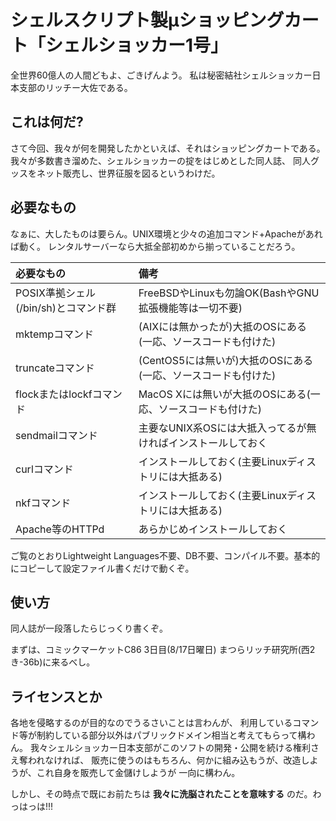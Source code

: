 # シェルスクリプト製μショッピングカート「シェルショッカー1号」

全世界60億人の人間どもよ、ごきげんよう。
私は秘密結社シェルショッカー日本支部のリッチー大佐である。

## これは何だ?

さて今回、我々が何を開発したかといえば、それはショッピングカートである。
我々が多数書き溜めた、シェルショッカーの掟をはじめとした同人誌、
同人グッスをネット販売し、世界征服を図るというわけだ。

## 必要なもの

なぁに、大したものは要らん。UNIX環境と少々の追加コマンド+Apacheがあれば動く。
レンタルサーバーなら大抵全部初めから揃っていることだろう。

| 必要なもの                           | 備考                                                          |
|:-------------------------------------|:--------------------------------------------------------------|
| POSIX準拠シェル(/bin/sh)とコマンド群 | FreeBSDやLinuxも勿論OK(BashやGNU拡張機能等は一切不要)         |
| mktempコマンド                       | (AIXには無かったが)大抵のOSにある(一応、ソースコードも付けた) |
| truncateコマンド                     | (CentOS5には無いが)大抵のOSにある(一応、ソースコードも付けた) |
| flockまたはlockfコマンド             | MacOS Xには無いが大抵のOSにある(一応、ソースコードも付けた)   |
| sendmailコマンド                     | 主要なUNIX系OSには大抵入ってるが無ければインストールしておく  |
| curlコマンド                         | インストールしておく(主要Linuxディストリには大抵ある)         |
| nkfコマンド                          | インストールしておく(主要Linuxディストリには大抵ある)         |
| Apache等のHTTPd                      | あらかじめインストールしておく                                |

ご覧のとおりLightweight Languages不要、DB不要、コンパイル不要。基本的にコピーして設定ファイル書くだけで動くぞ。

## 使い方

同人誌が一段落したらじっくり書くぞ。

まずは、コミックマーケットC86 3日目(8/17日曜日) まつらリッチ研究所(西2 き-36b)に来るべし。

## ライセンスとか

各地を侵略するのが目的なのでうるさいことは言わんが、
利用しているコマンド等が制約している部分以外はパブリックドメイン相当と考えてもらって構わん。
我々シェルショッカー日本支部がこのソフトの開発・公開を続ける権利さえ奪われなければ、
販売に使うのはもちろん、何かに組み込もうが、改造しようが、これ自身を販売して金儲けしようが
一向に構わん。

しかし、その時点で既にお前たちは **我々に洗脳されたことを意味する** のだ。わっはっは!!!